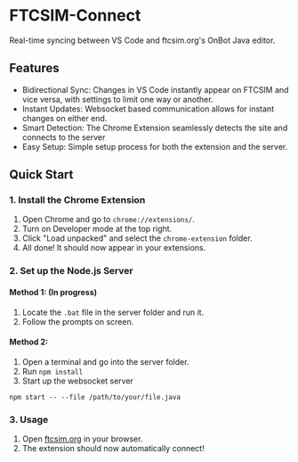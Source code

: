 # FTCSIM-Connect

Real-time syncing between VS Code and ftcsim.org's OnBot Java editor.
## Features
- Bidirectional Sync: Changes in VS Code instantly appear on FTCSIM and vice versa, with settings to limit one way or another.
- Instant Updates: Websocket based communication allows for instant changes on either end.
- Smart Detection: The Chrome Extension seamlessly detects the site and connects to the server
- Easy Setup: Simple setup process for both the extension and the server.

## Quick Start

### 1. Install the Chrome Extension
1. Open Chrome and go to `chrome://extensions/`.
2. Turn on Developer mode at the top right.
3. Click "Load unpacked" and select the `chrome-extension` folder.
4. All done! It should now appear in your extensions.

### 2. Set up the Node.js Server
#### Method 1: (In progress)
1. Locate the `.bat` file in the server folder and run it.
2. Follow the prompts on screen.

#### Method 2:
1. Open a terminal and go into the server folder.
2. Run `npm install`
3. Start up the websocket server
```
npm start -- --file /path/to/your/file.java
```

### 3. Usage
1. Open [ftcsim.org](https://ftcsim.org) in your browser.
2. The extension should now automatically connect!
